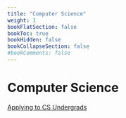 ```yaml
---
title: "Computer Science"
weight: 1
bookFlatSection: false
bookToc: true
bookHidden: false
bookCollapseSection: false
#bookComments: false
---
```

# Computer Science

[Applying to CS Undergrads](https://www.cs.cmu.edu/~harchol/gradschooltalk.pdf)  
